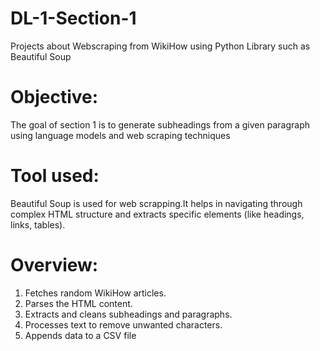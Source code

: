 # DL-1-Section-1
Projects about Webscraping from WikiHow using Python Library such as Beautiful Soup

# Objective:
The goal of section 1 is to generate subheadings from a given paragraph using language models and web scraping techniques

# Tool used:
Beautiful Soup is used for web scrapping.It helps in  navigating through complex HTML structure and extracts specific elements (like headings, links, tables).

# Overview:
1. Fetches random WikiHow articles.
2. Parses the HTML content.
3. Extracts and cleans subheadings and paragraphs.
4. Processes text to remove unwanted characters.
5. Appends data to a CSV file

